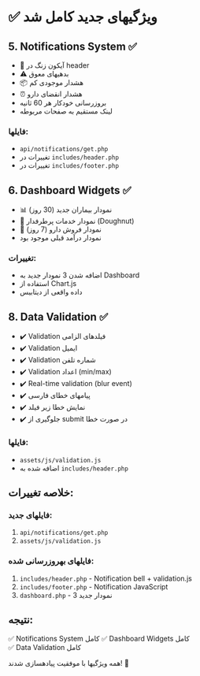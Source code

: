 # ✅ ویژگیهای جدید کامل شد

## 5. Notifications System ✅
- 🔔 آیکون زنگ در header
- ⚠️ بدهیهای معوق
- 📦 هشدار موجودی کم
- ⏰ هشدار انقضای دارو
- بروزرسانی خودکار هر 60 ثانیه
- لینک مستقیم به صفحات مربوطه

### فایلها:
- `api/notifications/get.php`
- تغییرات در `includes/header.php`
- تغییرات در `includes/footer.php`

## 6. Dashboard Widgets ✅
- 📊 نمودار بیماران جدید (30 روز)
- 🎯 نمودار خدمات پرطرفدار (Doughnut)
- 💊 نمودار فروش دارو (7 روز)
- نمودار درآمد قبلی موجود بود

### تغییرات:
- اضافه شدن 3 نمودار جدید به Dashboard
- استفاده از Chart.js
- داده واقعی از دیتابیس

## 8. Data Validation ✅
- ✔️ Validation فیلدهای الزامی
- ✔️ Validation ایمیل
- ✔️ Validation شماره تلفن
- ✔️ Validation اعداد (min/max)
- ✔️ Real-time validation (blur event)
- ✔️ پیامهای خطای فارسی
- ✔️ نمایش خطا زیر فیلد
- ✔️ جلوگیری از submit در صورت خطا

### فایلها:
- `assets/js/validation.js`
- اضافه شده به `includes/header.php`

## خلاصه تغییرات:

### فایلهای جدید:
1. `api/notifications/get.php`
2. `assets/js/validation.js`

### فایلهای بهروزرسانی شده:
1. `includes/header.php` - Notification bell + validation.js
2. `includes/footer.php` - Notification JavaScript
3. `dashboard.php` - 3 نمودار جدید

## نتیجه:
✅ Notifications System کامل
✅ Dashboard Widgets کامل  
✅ Data Validation کامل

همه ویژگیها با موفقیت پیادهسازی شدند! 🎉
